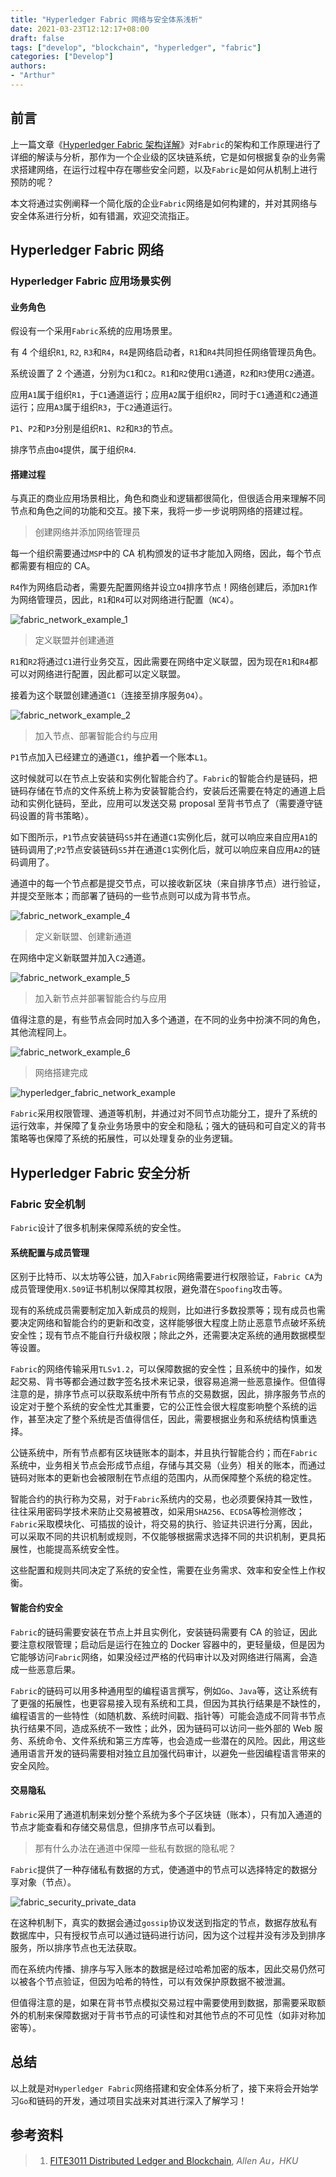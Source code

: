 ```yaml
---
title: "Hyperledger Fabric 网络与安全体系浅析"
date: 2021-03-23T12:12:17+08:00
draft: false
tags: ["develop", "blockchain", "hyperledger", "fabric"]
categories: ["Develop"]
authors:
- "Arthur"
---
```


## 前言

上一篇文章《[Hyperledger Fabric 架构详解](https://www.pseudoyu.com/zh/2021/03/20/blockchain_hyperledger_fabric_structure/)》对`Fabric`的架构和工作原理进行了详细的解读与分析，那作为一个企业级的区块链系统，它是如何根据复杂的业务需求搭建网络，在运行过程中存在哪些安全问题，以及`Fabric`是如何从机制上进行预防的呢？

本文将通过实例阐释一个简化版的企业`Fabric`网络是如何构建的，并对其网络与安全体系进行分析，如有错漏，欢迎交流指正。

## Hyperledger Fabric 网络

### Hyperledger Fabric 应用场景实例

#### 业务角色

假设有一个采用`Fabric`系统的应用场景里。

有 4 个组织`R1`, `R2`, `R3`和`R4`，`R4`是网络启动者，`R1`和`R4`共同担任网络管理员角色。

系统设置了 2 个通道，分别为`C1`和`C2`。`R1`和`R2`使用`C1`通道，`R2`和`R3`使用`C2`通道。

应用`A1`属于组织`R1`，于`C1`通道运行；应用`A2`属于组织`R2`，同时于`C1`通道和`C2`通道运行；应用`A3`属于组织`R3`，于`C2`通道运行。

`P1`、`P2`和`P3`分别是组织`R1`、`R2`和`R3`的节点。

排序节点由`O4`提供，属于组织`R4`.

#### 搭建过程

与真正的商业应用场景相比，角色和商业和逻辑都很简化，但很适合用来理解不同节点和角色之间的功能和交互。接下来，我将一步一步说明网络的搭建过程。

> 创建网络并添加网络管理员

每一个组织需要通过`MSP`中的 CA 机构颁发的证书才能加入网络，因此，每个节点都需要有相应的 CA。

`R4`作为网络启动者，需要先配置网络并设立`O4`排序节点！网络创建后，添加`R1`作为网络管理员，因此，`R1`和`R4`可以对网络进行配置（`NC4`）。

![fabric_network_example_1](https://cdn.jsdelivr.net/gh/pseudoyu/image_hosting@master/hugo_images/fabric_network_example_1.png)

> 定义联盟并创建通道

`R1`和`R2`将通过`C1`进行业务交互，因此需要在网络中定义联盟，因为现在`R1`和`R4`都可以对网络进行配置，因此都可以定义联盟。

接着为这个联盟创建通道`C1`（连接至排序服务`O4`）。

![fabric_network_example_2](https://cdn.jsdelivr.net/gh/pseudoyu/image_hosting@master/hugo_images/fabric_network_example_2.png)

> 加入节点、部署智能合约与应用

`P1`节点加入已经建立的通道`C1`，维护着一个账本`L1`。

这时候就可以在节点上安装和实例化智能合约了。`Fabric`的智能合约是链码，把链码存储在节点的文件系统上称为安装智能合约，安装后还需要在特定的通道上启动和实例化链码，至此，应用可以发送交易 proposal 至背书节点了（需要遵守链码设置的背书策略）。

如下图所示，`P1`节点安装链码`S5`并在通道`C1`实例化后，就可以响应来自应用`A1`的链码调用了;`P2`节点安装链码`S5`并在通道`C1`实例化后，就可以响应来自应用`A2`的链码调用了。

通道中的每一个节点都是提交节点，可以接收新区块（来自排序节点）进行验证，并提交至账本；而部署了链码的一些节点则可以成为背书节点。

![fabric_network_example_4](https://cdn.jsdelivr.net/gh/pseudoyu/image_hosting@master/hugo_images/fabric_network_example_4.png)

> 定义新联盟、创建新通道

在网络中定义新联盟并加入`C2`通道。

![fabric_network_example_5](https://cdn.jsdelivr.net/gh/pseudoyu/image_hosting@master/hugo_images/fabric_network_example_5.png)

> 加入新节点并部署智能合约与应用

值得注意的是，有些节点会同时加入多个通道，在不同的业务中扮演不同的角色，其他流程同上。

![fabric_network_example_6](https://cdn.jsdelivr.net/gh/pseudoyu/image_hosting@master/hugo_images/fabric_network_example_6.png)

> 网络搭建完成

![hyperledger_fabric_network_example](https://cdn.jsdelivr.net/gh/pseudoyu/image_hosting@master/hugo_images/hyperledger_fabric_network_example.png)

`Fabric`采用权限管理、通道等机制，并通过对不同节点功能分工，提升了系统的运行效率，并保障了复杂业务场景中的安全和隐私；强大的链码和可自定义的背书策略等也保障了系统的拓展性，可以处理复杂的业务逻辑。

## Hyperledger Fabric 安全分析

### Fabric 安全机制

`Fabric`设计了很多机制来保障系统的安全性。

#### 系统配置与成员管理

区别于比特币、以太坊等公链，加入`Fabric`网络需要进行权限验证，`Fabric CA`为成员管理使用`X.509`证书机制以保障其权限，避免潜在`Spoofing`攻击等。

现有的系统成员需要制定加入新成员的规则，比如进行多数投票等；现有成员也需要决定网络和智能合约的更新和改变，这样能够很大程度上防止恶意节点破坏系统安全性；现有节点不能自行升级权限；除此之外，还需要决定系统的通用数据模型等设置。

`Fabric`的网络传输采用`TLSv1.2`，可以保障数据的安全性；且系统中的操作，如发起交易、背书等都会通过数字签名技术来记录，很容易追溯一些恶意操作。但值得注意的是，排序节点可以获取系统中所有节点的交易数据，因此，排序服务节点的设定对于整个系统的安全性尤其重要，它的公正性会很大程度影响整个系统的运作，甚至决定了整个系统是否值得信任，因此，需要根据业务和系统结构慎重选择。

公链系统中，所有节点都有区块链账本的副本，并且执行智能合约；而在`Fabric`系统中，业务相关节点会形成节点组，存储与其交易（业务）相关的账本，而通过链码对账本的更新也会被限制在节点组的范围内，从而保障整个系统的稳定性。

智能合约的执行称为交易，对于`Fabric`系统内的交易，也必须要保持其一致性，往往采用密码学技术来防止交易被篡改，如采用`SHA256`、`ECDSA`等检测修改；`Fabric`采取模块化、可插拔的设计，将交易的执行、验证共识进行分离，因此，可以采取不同的共识机制或规则，不仅能够根据需求选择不同的共识机制，更具拓展性，也能提高系统安全性。

这些配置和规则共同决定了系统的安全性，需要在业务需求、效率和安全性上作权衡。

#### 智能合约安全

`Fabric`的链码需要安装在节点上并且实例化，安装链码需要有 CA 的验证，因此要注意权限管理；启动后是运行在独立的 Docker 容器中的，更轻量级，但是因为它能够访问`Fabric`网络，如果没经过严格的代码审计以及对网络进行隔离，会造成一些恶意后果。

`Fabric`的链码可以用多种通用型的编程语言撰写，例如`Go`、`Java`等，这让系统有了更强的拓展性，也更容易接入现有系统和工具，但因为其执行结果是不缺性的，编程语言的一些特性（如随机数、系统时间戳、指针等）可能会造成不同背书节点执行结果不同，造成系统不一致性；此外，因为链码可以访问一些外部的 Web 服务、系统命令、文件系统和第三方库等，也会造成一些潜在的风险。因此，用这些通用语言开发的链码需要相对独立且加强代码审计，以避免一些因编程语言带来的安全风险。

#### 交易隐私

`Fabric`采用了通道机制来划分整个系统为多个子区块链（账本），只有加入通道的节点才能查看和存储交易信息，但排序节点可以看到。

> 那有什么办法在通道中保障一些私有数据的隐私呢？

`Fabric`提供了一种存储私有数据的方式，使通道中的节点可以选择特定的数据分享对象（节点）。

![fabric_security_private_data](https://cdn.jsdelivr.net/gh/pseudoyu/image_hosting@master/hugo_images/fabric_security_private_data.png)

在这种机制下，真实的数据会通过`gossip`协议发送到指定的节点，数据存放私有数据库中，只有授权节点可以通过链码进行访问，因为这个过程并没有涉及到排序服务，所以排序节点也无法获取。

而在系统内传播、排序与写入账本的数据是经过哈希加密的版本，因此交易仍然可以被各个节点验证，但因为哈希的特性，可以有效保护原数据不被泄漏。

但值得注意的是，如果在背书节点模拟交易过程中需要使用到数据，那需要采取额外的机制来保障数据对于背书节点的可读性和对其他节点的不可见性（如非对称加密等）。

## 总结

以上就是对`Hyperledger Fabric`网络搭建和安全体系分析了，接下来将会开始学习`Go`和链码的开发，通过项目实战来对其进行深入了解学习！

## 参考资料

> 1. [FITE3011 Distributed Ledger and Blockchain](https://www.cs.hku.hk/index.php/programmes/course-offered?infile=2019/fite3011.html), *Allen Au，HKU*